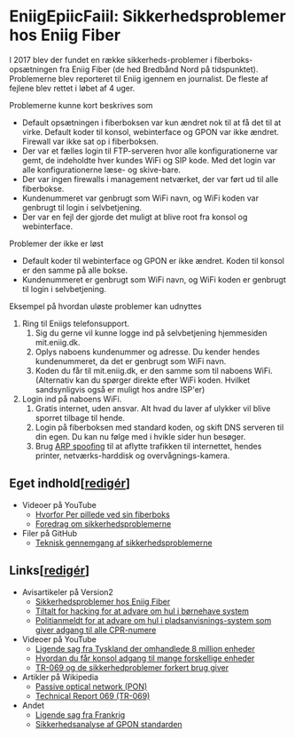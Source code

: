 <h1>EniigEpiicFaiil: Sikkerhedsproblemer hos Eniig Fiber</h1>
<p>I 2017 blev der fundet en r&aelig;kke sikkerheds-problemer i
fiberboks-ops&aelig;tningen fra Eniig Fiber (de hed Bredb&aring;nd Nord p&aring;
tidspunktet). Problemerne blev reporteret til Eniig igennem en journalist. De fleste af
fejlene blev rettet i l&oslash;bet af 4 uger.</p>
<p class="c1">Problemerne kunne kort beskrives som</p>
<ul>
<li>Default ops&aelig;tningen i fiberboksen var kun &aelig;ndret nok til at f&aring; det
til at virke. Default koder til konsol, webinterface og GPON var ikke &aelig;ndret.
Firewall var ikke sat op i fiberboksen.</li>
<li>Der var et f&aelig;lles login til FTP-serveren hvor alle konfigurationerne var gemt,
de indeholdte hver kundes WiFi og SIP kode. Med det login var alle konfigurationerne
l&aelig;se- og skive-bare.</li>
<li>Der var ingen firewalls i management netv&aelig;rket, der var f&oslash;rt ud til alle
fiberbokse.</li>
<li>Kundenummeret var genbrugt som WiFi navn, og WiFi koden var genbrugt til login i
selvbetjening.</li>
<li>Der var en fejl der gjorde det muligt at blive root fra konsol og webinterface.</li>
</ul>
<p class="c1">Problemer der ikke er l&oslash;st</p>
<ul>
<li>Default koder til webinterface og GPON er ikke &aelig;ndret. Koden til konsol er den
samme p&aring; alle bokse.</li>
<li>Kundenummeret er genbrugt som WiFi navn, og WiFi koden er genbrugt til login i
selvbetjening.</li>
</ul>
<p class="c1">Eksempel p&aring; hvordan ul&oslash;ste problemer kan udnyttes</p>
<ol>
<li>Ring til Eniigs telefonsupport.
<ol>
<li>Sig du gerne vil kunne logge ind p&aring; selvbetjening hjemmesiden
mit.eniig.dk.</li>
<li>Oplys naboens kundenummer og adresse. Du kender hendes kundenummeret, da det er
genbrugt som WiFi navn.</li>
<li>Koden du f&aring;r til mit.eniig.dk, er den samme som til naboens WiFi.<br />
(Alternativ kan du sp&oslash;rger direkte efter WiFi koden. Hvilket sandsynligvis
ogs&aring; er muligt hos andre ISP'er)</li>
</ol>
</li>
<li>Login ind p&aring; naboens WiFi.
<ol>
<li>Gratis internet, uden ansvar. Alt hvad du laver af ulykker vil blive sporret tilbage
til hende.</li>
<li>Login p&aring; fiberboksen med standard koden, og skift DNS serveren til din egen. Du
kan nu f&oslash;lge med i hvikle sider hun bes&oslash;ger.</li>
<li>Brug <a rel="nofollow" class="external text" href=
"https://en.wikipedia.org/wiki/ARP_spoofing">ARP spoofing</a> til at aflytte trafikken
til internettet, hendes printer, netv&aelig;rks-harddisk og
overv&aring;gnings-kamera.</li>
</ol>
</li>
</ol>
<h2><span class="mw-headline" id="Eget_indhold">Eget indhold</span><span class=
"mw-editsection"><span class="mw-editsection-bracket">[</span><a href=
"/w/index.php?title=Sikkerhedsproblemer_hos_Eniig_Fiber&amp;action=edit&amp;section=1"
title="Redig&eacute;r afsnit: Eget indhold">redig&eacute;r</a><span class=
"mw-editsection-bracket">]</span></span></h2>
<ul>
<li>Videoer p&aring; YouTube
<ul>
<li><a rel="nofollow" class="external text" href=
"https://www.youtube.com/watch?v=gf3Unl8L_gc">Hvorfor Per pillede ved sin
fiberboks</a></li>
<li><a rel="nofollow" class="external text" href="https://youtu.be/fTj0ngF4OaU">Foredrag
om sikkerhedsproblemerne</a></li>
</ul>
</li>
<li>Filer på GitHub
<ul>
<li><a href="https://github.com/CableCatDK/EniigEpiicFaiil/blob/master/Teknisk%20gennemgang%20af%20sikkerhedsproblemerne.html"
title="Sikkerhedsproblemer i Icotera i5800 fiberboks fra Bredb&aring;nd Nord">Teknisk
gennemgang af sikkerhedsproblemerne</a></li>
</ul>
</li>
</ul>
<h2><span class="mw-headline" id="Links">Links</span><span class=
"mw-editsection"><span class="mw-editsection-bracket">[</span><a href=
"/w/index.php?title=Sikkerhedsproblemer_hos_Eniig_Fiber&amp;action=edit&amp;section=2"
title="Redig&eacute;r afsnit: Links">redig&eacute;r</a><span class=
"mw-editsection-bracket">]</span></span></h2>
<ul>
<li>Avisartikeler p&aring; Version2
<ul>
<li><a rel="nofollow" class="external text" href=
"https://www.version2.dk/artikel/hittepaasom-v2-laeser-graver-md5-kodeord-ud-fiberboks-saa-fik-udbyder-travlt-med-at-lukke">
Sikkerhedsproblemer hos Eniig Fiber</a></li>
<li><a rel="nofollow" class="external text" href=
"https://www.version2.dk/artikel/softwareudvikler-er-blevet-tiltalt-hacking-og-haervaerk-mod-it-systemet-i-sin-soens">
Tiltalt for hacking for at advare om hul i b&oslash;rnehave system</a></li>
<li><a rel="nofollow" class="external text" href=
"https://www.version2.dk/artikel/politianmeldt-at-paapege-svaghed-overfor-kmd-1077571">Politianmeldt
for at advare om hul i pladsanvisnings-system som giver adgang til alle
CPR-numere</a></li>
</ul>
</li>
<li>Videoer p&aring; YouTube
<ul>
<li><a rel="nofollow" class="external text" href=
"https://www.youtube.com/watch?v=C2N98HMrFKc">Ligende sag fra Tyskland der omhandlede 8
million enheder</a></li>
<li><a rel="nofollow" class="external text" href=
"https://www.youtube.com/watch?v=h5PRvBpLuJs">Hvordan du f&aring;r konsol adgang til
mange forskellige enheder</a></li>
<li><a rel="nofollow" class="external text" href=
"https://www.youtube.com/watch?v=rz0SNEFZ8h0">TR-069 og de sikkerhedproblemer forkert
brug giver</a></li>
</ul>
</li>
<li>Artikler p&aring; Wikipedia
<ul>
<li><a rel="nofollow" class="external text" href=
"https://en.wikipedia.org/wiki/Passive_optical_network">Passive optical network
(PON)</a></li>
<li><a rel="nofollow" class="external text" href=
"https://en.wikipedia.org/wiki/TR-069">Technical Report 069 (TR-069)</a></li>
</ul>
</li>
<li>Andet
<ul>
<li><a rel="nofollow" class="external text" href=
"https://pierrekim.github.io/blog/2016-11-01-gpon-ftth-networks-insecurity.html">Ligende
sag fra Frankrig</a></li>
<li><a rel="nofollow" class="external text" href=
"https://docbox.etsi.org/Workshop/2009/200901_SECURITYWORKSHOP/TELECOMITALIA_DELUTIIS_NextGenerationAccessNetwork(in)Security.pdf">
Sikkerhedsanalyse af GPON standarden</a></li>
</ul>
</li>
</ul>
